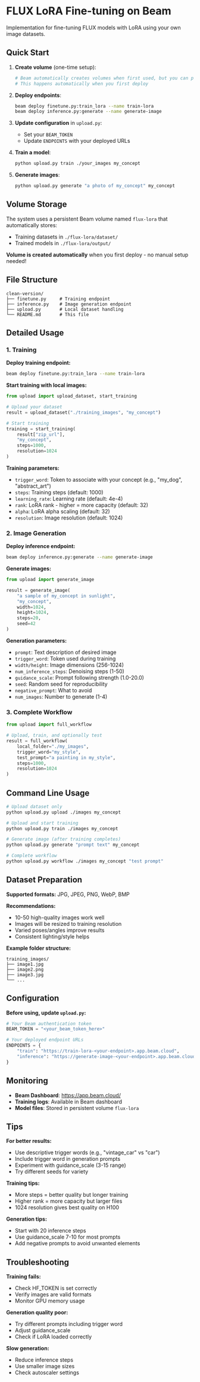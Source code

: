 # FLUX LoRA Fine-tuning on Beam

Implementation for fine-tuning FLUX models with LoRA using your own image datasets.

## Quick Start

1. **Create volume** (one-time setup):
   ```bash
   # Beam automatically creates volumes when first used, but you can pre-create:
   # This happens automatically when you first deploy
   ```

2. **Deploy endpoints**:
   ```bash
   beam deploy finetune.py:train_lora --name train-lora
   beam deploy inference.py:generate --name generate-image
   ```

3. **Update configuration** in `upload.py`:
   - Set your `BEAM_TOKEN`
   - Update `ENDPOINTS` with your deployed URLs

4. **Train a model**:
   ```bash
   python upload.py train ./your_images my_concept
   ```

5. **Generate images**:
   ```bash
   python upload.py generate "a photo of my_concept" my_concept
   ```

## Volume Storage

The system uses a persistent Beam volume named `flux-lora` that automatically stores:
- Training datasets in `./flux-lora/dataset/`
- Trained models in `./flux-lora/output/`

**Volume is created automatically** when you first deploy - no manual setup needed!

## File Structure

```
clean-version/
├── finetune.py     # Training endpoint
├── inference.py    # Image generation endpoint  
├── upload.py       # Local dataset handling
└── README.md       # This file
```

## Detailed Usage

### 1. Training

**Deploy training endpoint:**
```bash
beam deploy finetune.py:train_lora --name train-lora
```

**Start training with local images:**
```python
from upload import upload_dataset, start_training

# Upload your dataset
result = upload_dataset("./training_images", "my_concept")

# Start training
training = start_training(
    result["zip_url"], 
    "my_concept",
    steps=1000,
    resolution=1024
)
```

**Training parameters:**
- `trigger_word`: Token to associate with your concept (e.g., "my_dog", "abstract_art")
- `steps`: Training steps (default: 1000)
- `learning_rate`: Learning rate (default: 4e-4)
- `rank`: LoRA rank - higher = more capacity (default: 32)
- `alpha`: LoRA alpha scaling (default: 32)
- `resolution`: Image resolution (default: 1024)

### 2. Image Generation

**Deploy inference endpoint:**
```bash
beam deploy inference.py:generate --name generate-image
```

**Generate images:**
```python
from upload import generate_image

result = generate_image(
    "a sample of my_concept in sunlight",
    "my_concept",
    width=1024,
    height=1024,
    steps=20,
    seed=42
)
```

**Generation parameters:**
- `prompt`: Text description of desired image
- `trigger_word`: Token used during training
- `width/height`: Image dimensions (256-1024)
- `num_inference_steps`: Denoising steps (1-50)
- `guidance_scale`: Prompt following strength (1.0-20.0)
- `seed`: Random seed for reproducibility
- `negative_prompt`: What to avoid
- `num_images`: Number to generate (1-4)

### 3. Complete Workflow

```python
from upload import full_workflow

# Upload, train, and optionally test
result = full_workflow(
    local_folder="./my_images",
    trigger_word="my_style",
    test_prompt="a painting in my_style",
    steps=1000,
    resolution=1024
)
```

## Command Line Usage

```bash
# Upload dataset only
python upload.py upload ./images my_concept

# Upload and start training  
python upload.py train ./images my_concept

# Generate image (after training completes)
python upload.py generate "prompt text" my_concept

# Complete workflow
python upload.py workflow ./images my_concept "test prompt"
```

## Dataset Preparation

**Supported formats:** JPG, JPEG, PNG, WebP, BMP

**Recommendations:**
- 10-50 high-quality images work well
- Images will be resized to training resolution
- Varied poses/angles improve results
- Consistent lighting/style helps

**Example folder structure:**
```
training_images/
├── image1.jpg
├── image2.png
├── image3.jpg
└── ...
```

## Configuration

**Before using, update `upload.py`:**

```python
# Your Beam authentication token
BEAM_TOKEN = "<your_beam_token_here>"

# Your deployed endpoint URLs
ENDPOINTS = {
    "train": "https://train-lora-<your-endpoint>.app.beam.cloud",
    "inference": "https://generate-image-<your-endpoint>.app.beam.cloud"
}
```

## Monitoring

- **Beam Dashboard**: https://app.beam.cloud/
- **Training logs**: Available in Beam dashboard
- **Model files**: Stored in persistent volume `flux-lora`

## Tips

**For better results:**
- Use descriptive trigger words (e.g., "vintage_car" vs "car")
- Include trigger word in generation prompts
- Experiment with guidance_scale (3-15 range)
- Try different seeds for variety

**Training tips:**
- More steps = better quality but longer training
- Higher rank = more capacity but larger files
- 1024 resolution gives best quality on H100

**Generation tips:**
- Start with 20 inference steps
- Use guidance_scale 7-10 for most prompts
- Add negative prompts to avoid unwanted elements

## Troubleshooting

**Training fails:**
- Check HF_TOKEN is set correctly
- Verify images are valid formats
- Monitor GPU memory usage

**Generation quality poor:**
- Try different prompts including trigger word
- Adjust guidance_scale
- Check if LoRA loaded correctly

**Slow generation:**
- Reduce inference steps
- Use smaller image sizes
- Check autoscaler settings